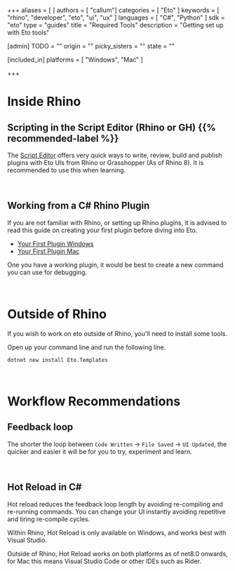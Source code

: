 +++
aliases = [ ]
authors = [ "callum"]
categories = [ "Eto" ]
keywords = [ "rhino", "developer", "eto", "ui", "ux" ]
languages = [ "C#", "Python" ]
sdk = "eto"
type = "guides"
title = "Required Tools"
description = "Getting set up with Eto tools"

[admin]
TODO = ""
origin = ""
picky_sisters = ""
state = ""

[included_in]
platforms = [ "Windows", "Mac" ]

+++


# Inside Rhino

## Scripting in the Script Editor (Rhino or GH) {{% recommended-label %}}

The [Script Editor](/guides/scripting/) offers very quick ways to write, review, build and publish plugins with Eto UIs from Rhino or Grasshopper (As of Rhino 8). It is recommended to use this when learning.

</br>

## Working from a C# Rhino Plugin

If you are not familiar with Rhino, or setting up Rhino plugins, it is advised to read this guide on creating your first plugin before diving into Eto.

- [Your First Plugin Windows](../../rhinocommon/your-first-plugin-windows/)
- [Your First Plugin Mac](../../rhinocommon/your-first-plugin-mac/)

One you have a working plugin, it would be best to create a new command you can use for debugging.

</br>

# Outside of Rhino
If you wish to work on eto outside of Rhino, you'll need to install some tools.

Open up your command line and run the following line.

```
dotnet new install Eto.Templates
```

</br>

# Workflow Recommendations

## Feedback loop
The shorter the loop between `Code Written` → `File Saved` → `UI Updated`, the quicker and easier it will be for you to try, experiment and learn.

</br>

## Hot Reload in C#

Hot reload reduces the feedback loop length by avoiding re-compiling and re-running commands. You can change your UI instantly avoiding repetitive and tiring re-compile cycles.

Within Rhino, Hot Reload is only available on Windows, and works best with Visual Studio.

Outside of Rhino, Hot Reload works on both platforms as of net8.0 onwards, for Mac this means Visual Studio Code or other IDEs such as Rider.

</br>

<!-- I need to test this better, but it's useful.

### Extending Hot Reload (Advanced)
This section is a little more advanced, is not mandatory, and can be safely skipped without impacting any of the other guides.

The below code can be copied into a new file in your project, and will automatically call any private or internal `InitializeControls` method on any Eto.Forms. Meaning if you set up your form/dialog correctly, you can have Hot Reload update the entire form allowing for very quick experimentations.

</br>

``` cs
using System;
using System.Collections.Concurrent;
using System.Collections.Generic;
using System.Linq;
using System.Threading.Tasks;

#if NET
[assembly: System.Reflection.Metadata.MetadataUpdateHandler(typeof(Eto.HotReloadService))]

namespace Eto;

public static class HotReloadService
{
	static event Action<Type[]> Update; 

	public static void Initialize()
	{
		Eto.Style.Add<Container>(null, container =>
		{
			var initializeControls = container.GetType().GetMethod("InitializeControls", BindingFlags.NonPublic | BindingFlags.Instance | BindingFlags.DeclaredOnly);
			if (initializeControls == null)
				return;

			void DoUpdate(Type[]? types)
			{
				try

				{
					if (types.Contains(container.GetType()))
					{
						initializeControls?.Invoke(container, null);
					}
				}
				catch
				{
				}
			};
			container.Load += (sender, e) => Update += DoUpdate;
			container.UnLoad += (sender, e) => Update -= DoUpdate;
		});
	}

	internal static void ClearCache(Type[]? updatedTypes)
    {
    }

    internal static void UpdateApplication(Type[]? updatedTypes)
    {
		Application.Instance?.Invoke(() => Update?.Invoke(updatedTypes));
    }
}

#endif
```

-->